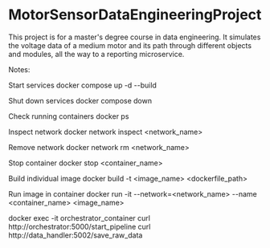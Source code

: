 # MotorSensorDataEngineeringProject
This project is for a master's degree course in data engineering. It simulates the voltage data of a medium motor and its path through different objects and modules, all the way to a reporting microservice.


Notes:

Start services
docker compose up -d --build

Shut down services
docker compose down

Check running containers
docker ps

Inspect network
docker network inspect <network_name>

Remove network
docker network rm <network_name>    

Stop container
docker stop <container_name>

Build individual image
docker build -t <image_name> <dockerfile_path>

Run image in container
docker run -it --network=<network_name> --name <container_name> <image_name>

docker exec -it orchestrator_container curl http://orchestrator:5000/start_pipeline
curl http://data_handler:5002/save_raw_data